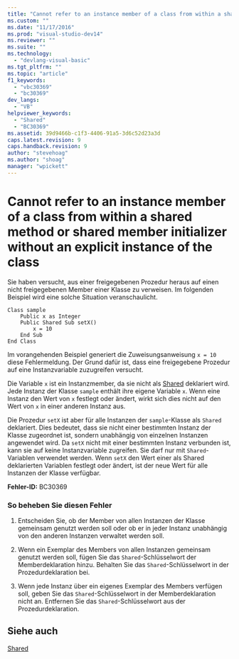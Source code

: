 ```yaml
---
title: "Cannot refer to an instance member of a class from within a shared method or shared member initializer without an explicit instance of the class | Microsoft Docs"
ms.custom: ""
ms.date: "11/17/2016"
ms.prod: "visual-studio-dev14"
ms.reviewer: ""
ms.suite: ""
ms.technology: 
  - "devlang-visual-basic"
ms.tgt_pltfrm: ""
ms.topic: "article"
f1_keywords: 
  - "vbc30369"
  - "bc30369"
dev_langs: 
  - "VB"
helpviewer_keywords: 
  - "Shared"
  - "BC30369"
ms.assetid: 39d9466b-c1f3-4406-91a5-3d6c52d23a3d
caps.latest.revision: 9
caps.handback.revision: 9
author: "stevehoag"
ms.author: "shoag"
manager: "wpickett"
---
```

# Cannot refer to an instance member of a class from within a shared method or shared member initializer without an explicit instance of the class
Sie haben versucht, aus einer freigegebenen Prozedur heraus auf einen nicht freigegebenen Member einer Klasse zu verweisen.  Im folgenden Beispiel wird eine solche Situation veranschaulicht.  
  
```  
Class sample  
    Public x as Integer  
    Public Shared Sub setX()  
        x = 10  
    End Sub  
End Class  
```  
  
 Im vorangehenden Beispiel generiert die Zuweisungsanweisung `x = 10` diese Fehlermeldung.  Der Grund dafür ist, dass eine freigegebene Prozedur auf eine Instanzvariable zuzugreifen versucht.  
  
 Die Variable `x` ist ein Instanzmember, da sie nicht als [Shared](../../../visual-basic/language-reference/modifiers/shared.md) deklariert wird.  Jede Instanz der Klasse `sample` enthält ihre eigene Variable `x`.  Wenn eine Instanz den Wert von `x` festlegt oder ändert, wirkt sich dies nicht auf den Wert von `x` in einer anderen Instanz aus.  
  
 Die Prozedur `setX` ist aber für alle Instanzen der `sample`\-Klasse als `Shared` deklariert.  Dies bedeutet, dass sie nicht einer bestimmten Instanz der Klasse zugeordnet ist, sondern unabhängig von einzelnen Instanzen angewendet wird.  Da `setX` nicht mit einer bestimmten Instanz verbunden ist, kann sie auf keine Instanzvariable zugreifen.  Sie darf nur mit `Shared`\-Variablen verwendet werden.  Wenn `setX` den Wert einer als Shared deklarierten Variablen festlegt oder ändert, ist der neue Wert für alle Instanzen der Klasse verfügbar.  
  
 **Fehler\-ID:** BC30369  
  
### So beheben Sie diesen Fehler  
  
1.  Entscheiden Sie, ob der Member von allen Instanzen der Klasse gemeinsam genutzt werden soll oder ob er in jeder Instanz unabhängig von den anderen Instanzen verwaltet werden soll.  
  
2.  Wenn ein Exemplar des Members von allen Instanzen gemeinsam genutzt werden soll, fügen Sie das `Shared`\-Schlüsselwort der Memberdeklaration hinzu.  Behalten Sie das `Shared`\-Schlüsselwort in der Prozedurdeklaration bei.  
  
3.  Wenn jede Instanz über ein eigenes Exemplar des Members verfügen soll, geben Sie das `Shared`\-Schlüsselwort in der Memberdeklaration nicht an.  Entfernen Sie das `Shared`\-Schlüsselwort aus der Prozedurdeklaration.  
  
## Siehe auch  
 [Shared](../../../visual-basic/language-reference/modifiers/shared.md)